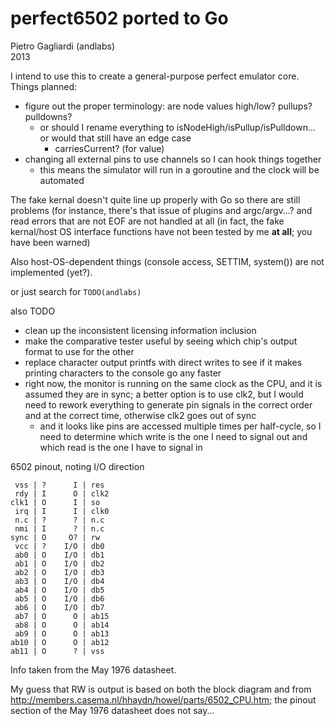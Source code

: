 perfect6502 ported to Go
===========
Pietro Gagliardi (andlabs)<br>2013

I intend to use this to create a general-purpose perfect emulator core. Things planned:
- figure out the proper terminology: are node values high/low? pullups? pulldowns?
	- or should I rename everything to isNodeHigh/isPullup/isPulldown... or would that still have an edge case
		- carriesCurrent? (for value)
- changing all external pins to use channels so I can hook things together
	- this means the simulator will run in a goroutine and the clock will be automated

The fake kernal doesn't quite line up properly with Go so there are still problems (for instance, there's that issue of plugins and argc/argv...? and read errors that are not EOF are not handled at all (in fact, the fake kernal/host OS interface functions have not been tested by me **at all**; you have been warned)

Also host-OS-dependent things (console access, SETTIM, system()) are not implemented (yet?).

or just search for `TODO(andlabs)`

also TODO
- clean up the inconsistent licensing information inclusion
- make the comparative tester useful by seeing which chip's output format to use for the other
- replace character output printfs with direct writes to see if it makes printing characters to the console go any faster
- right now, the monitor is running on the same clock as the CPU, and it is assumed they are in sync; a better option is to use clk2, but I would need to rework everything to generate pin signals in the correct order and at the correct time, otherwise clk2 goes out of sync
	- and it looks like pins are accessed multiple times per half-cycle, so I need to determine which write is the one I need to signal out and which read is the one I have to signal in




6502 pinout, noting I/O direction

```
 vss | ?      I | res
 rdy | I      O | clk2
clk1 | O      I | so
 irq | I      I | clk0
 n.c | ?      ? | n.c
 nmi | I      ? | n.c
sync | O     O? | rw
 vcc | ?    I/O | db0
 ab0 | O    I/O | db1
 ab1 | O    I/O | db2
 ab2 | O    I/O | db3
 ab3 | O    I/O | db4
 ab4 | O    I/O | db5
 ab5 | O    I/O | db6
 ab6 | O    I/O | db7
 ab7 | O      O | ab15
 ab8 | O      O | ab14
 ab9 | O      O | ab13
ab10 | O      O | ab12
ab11 | O      ? | vss
```

Info taken from the May 1976 datasheet.

My guess that RW is output is based on both the block diagram and from http://members.casema.nl/hhaydn/howel/parts/6502_CPU.htm; the pinout section of the May 1976 datasheet does not say...
